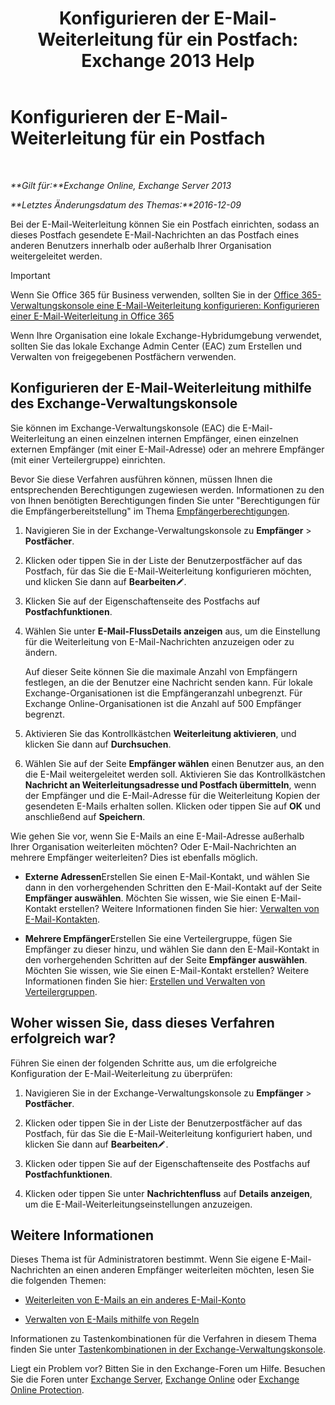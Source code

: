 ﻿---
title: 'Konfigurieren der E-Mail-Weiterleitung für ein Postfach: Exchange 2013 Help'
TOCTitle: Konfigurieren der E-Mail-Weiterleitung für ein Postfach
ms:assetid: c7a7afaf-577e-49d6-8cee-bb4c4a5d570b
ms:mtpsurl: https://technet.microsoft.com/de-de/library/Dd351134(v=EXCHG.150)
ms:contentKeyID: 50554905
ms.date: 04/24/2018
mtps_version: v=EXCHG.150
ms.translationtype: HT
---

# Konfigurieren der E-Mail-Weiterleitung für ein Postfach

 

_**Gilt für:**Exchange Online, Exchange Server 2013_

_**Letztes Änderungsdatum des Themas:**2016-12-09_

Bei der E-Mail-Weiterleitung können Sie ein Postfach einrichten, sodass an dieses Postfach gesendete E-Mail-Nachrichten an das Postfach eines anderen Benutzers innerhalb oder außerhalb Ihrer Organisation weitergeleitet werden.


> [!IMPORTANT]
> Wenn Sie Office 365 für Business verwenden, sollten Sie in der <A href="https://go.microsoft.com/fwlink/p/?linkid=834774">Office 365-Verwaltungskonsole eine E-Mail-Weiterleitung konfigurieren: Konfigurieren einer E-Mail-Weiterleitung in Office 365</A>



Wenn Ihre Organisation eine lokale Exchange-Hybridumgebung verwendet, sollten Sie das lokale Exchange Admin Center (EAC) zum Erstellen und Verwalten von freigegebenen Postfächern verwenden.

## Konfigurieren der E-Mail-Weiterleitung mithilfe des Exchange-Verwaltungskonsole

Sie können im Exchange-Verwaltungskonsole (EAC) die E-Mail-Weiterleitung an einen einzelnen internen Empfänger, einen einzelnen externen Empfänger (mit einer E-Mail-Adresse) oder an mehrere Empfänger (mit einer Verteilergruppe) einrichten.

Bevor Sie diese Verfahren ausführen können, müssen Ihnen die entsprechenden Berechtigungen zugewiesen werden. Informationen zu den von Ihnen benötigten Berechtigungen finden Sie unter "Berechtigungen für die Empfängerbereitstellung" im Thema [Empfängerberechtigungen](recipients-permissions-exchange-2013-help.md).

1.  Navigieren Sie in der Exchange-Verwaltungskonsole zu **Empfänger** \> **Postfächer**.

2.  Klicken oder tippen Sie in der Liste der Benutzerpostfächer auf das Postfach, für das Sie die E-Mail-Weiterleitung konfigurieren möchten, und klicken Sie dann auf **Bearbeiten**![Bearbeitungssymbol](images/Bb124582.6f53ccb2-1f13-4c02-bea0-30690e6ea71d(EXCHG.150).gif "Bearbeitungssymbol").

3.  Klicken Sie auf der Eigenschaftenseite des Postfachs auf **Postfachfunktionen**.

4.  Wählen Sie unter **E-Mail-FlussDetails anzeigen** aus, um die Einstellung für die Weiterleitung von E-Mail-Nachrichten anzuzeigen oder zu ändern.
    
    Auf dieser Seite können Sie die maximale Anzahl von Empfängern festlegen, an die der Benutzer eine Nachricht senden kann. Für lokale Exchange-Organisationen ist die Empfängeranzahl unbegrenzt. Für Exchange Online-Organisationen ist die Anzahl auf 500 Empfänger begrenzt.

5.  Aktivieren Sie das Kontrollkästchen **Weiterleitung aktivieren**, und klicken Sie dann auf **Durchsuchen**.

6.  Wählen Sie auf der Seite **Empfänger wählen** einen Benutzer aus, an den die E-Mail weitergeleitet werden soll. Aktivieren Sie das Kontrollkästchen **Nachricht an Weiterleitungsadresse und Postfach übermitteln**, wenn der Empfänger und die E-Mail-Adresse für die Weiterleitung Kopien der gesendeten E-Mails erhalten sollen. Klicken oder tippen Sie auf **OK** und anschließend auf **Speichern**.

Wie gehen Sie vor, wenn Sie E-Mails an eine E-Mail-Adresse außerhalb Ihrer Organisation weiterleiten möchten? Oder E-Mail-Nachrichten an mehrere Empfänger weiterleiten? Dies ist ebenfalls möglich.

  - **Externe Adressen**Erstellen Sie einen E-Mail-Kontakt, und wählen Sie dann in den vorhergehenden Schritten den E-Mail-Kontakt auf der Seite **Empfänger auswählen**. Möchten Sie wissen, wie Sie einen E-Mail-Kontakt erstellen? Weitere Informationen finden Sie hier: [Verwalten von E-Mail-Kontakten](manage-mail-contacts-exchange-2013-help.md).

  - **Mehrere Empfänger**Erstellen Sie eine Verteilergruppe, fügen Sie Empfänger zu dieser hinzu, und wählen Sie dann den E-Mail-Kontakt in den vorhergehenden Schritten auf der Seite **Empfänger auswählen**. Möchten Sie wissen, wie Sie einen E-Mail-Kontakt erstellen? Weitere Informationen finden Sie hier: [Erstellen und Verwalten von Verteilergruppen](create-and-manage-distribution-groups-exchange-2013-help.md).

## Woher wissen Sie, dass dieses Verfahren erfolgreich war?

Führen Sie einen der folgenden Schritte aus, um die erfolgreiche Konfiguration der E-Mail-Weiterleitung zu überprüfen:

1.  Navigieren Sie in der Exchange-Verwaltungskonsole zu **Empfänger** \> **Postfächer**.

2.  Klicken oder tippen Sie in der Liste der Benutzerpostfächer auf das Postfach, für das Sie die E-Mail-Weiterleitung konfiguriert haben, und klicken Sie dann auf **Bearbeiten**![Bearbeitungssymbol](images/Bb124582.6f53ccb2-1f13-4c02-bea0-30690e6ea71d(EXCHG.150).gif "Bearbeitungssymbol").

3.  Klicken oder tippen Sie auf der Eigenschaftenseite des Postfachs auf **Postfachfunktionen**.

4.  Klicken oder tippen Sie unter **Nachrichtenfluss** auf **Details anzeigen**, um die E-Mail-Weiterleitungseinstellungen anzuzeigen.

## Weitere Informationen

Dieses Thema ist für Administratoren bestimmt. Wenn Sie eigene E-Mail-Nachrichten an einen anderen Empfänger weiterleiten möchten, lesen Sie die folgenden Themen:

  - [Weiterleiten von E-Mails an ein anderes E-Mail-Konto](https://go.microsoft.com/fwlink/p/?linkid=510866)

  - [Verwalten von E-Mails mithilfe von Regeln](https://go.microsoft.com/fwlink/p/?linkid=510869)

Informationen zu Tastenkombinationen für die Verfahren in diesem Thema finden Sie unter [Tastenkombinationen in der Exchange-Verwaltungskonsole](keyboard-shortcuts-in-the-exchange-admin-center-exchange-online-protection-help.md).

Liegt ein Problem vor? Bitten Sie in den Exchange-Foren um Hilfe. Besuchen Sie die Foren unter [Exchange Server](https://go.microsoft.com/fwlink/p/?linkid=60612), [Exchange Online](https://go.microsoft.com/fwlink/p/?linkid=267542) oder [Exchange Online Protection](https://go.microsoft.com/fwlink/p/?linkid=285351).

